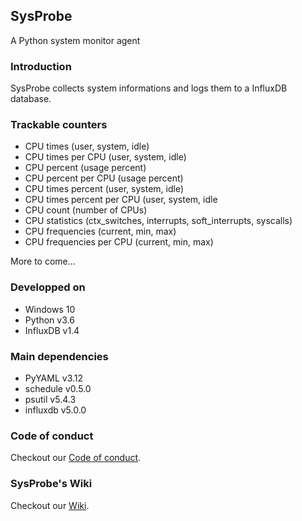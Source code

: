 ## SysProbe

A Python system monitor agent

### Introduction

SysProbe collects system informations and logs them to a InfluxDB database.

### Trackable counters

- CPU times (user, system, idle)
- CPU times per CPU (user, system, idle)
- CPU percent (usage percent)
- CPU percent per CPU (usage percent)
- CPU times percent (user, system, idle)
- CPU times percent per CPU (user, system, idle
- CPU count (number of CPUs)
- CPU statistics (ctx_switches, interrupts, soft_interrupts, syscalls)
- CPU frequencies (current, min, max)
- CPU frequencies per CPU (current, min, max)

More to come...

### Developped on

- Windows 10
- Python v3.6
- InfluxDB v1.4

### Main dependencies

- PyYAML v3.12
- schedule v0.5.0
- psutil v5.4.3
- influxdb v5.0.0
    
### Code of conduct

Checkout our [Code of conduct](CODE_OF_CONDUCT.md).

### SysProbe's Wiki

Checkout our [Wiki](https://github.com/thierrydecker/sysprobe/wiki).